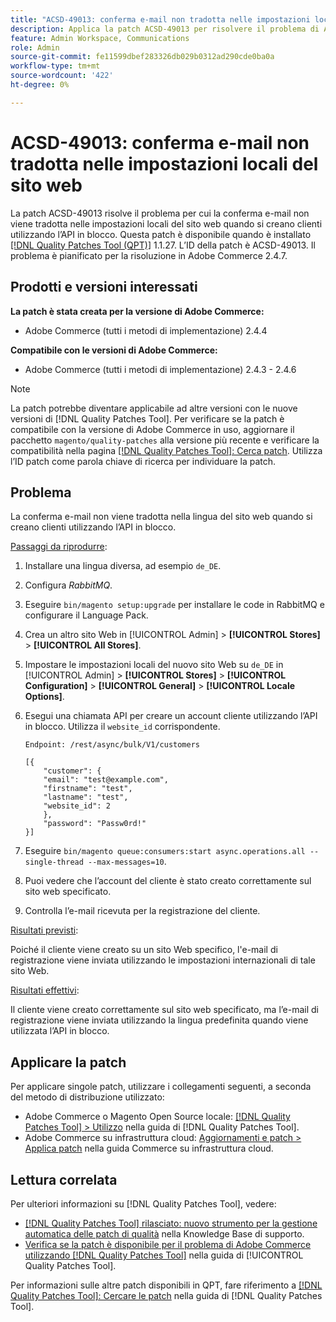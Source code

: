 ```yaml
---
title: "ACSD-49013: conferma e-mail non tradotta nelle impostazioni locali del sito web"
description: Applica la patch ACSD-49013 per risolvere il problema di Adobe Commerce per cui la conferma e-mail non viene tradotta nelle impostazioni locali del sito web durante la creazione di clienti utilizzando l’API in blocco.
feature: Admin Workspace, Communications
role: Admin
source-git-commit: fe11599dbef283326db029b0312ad290cde0ba0a
workflow-type: tm+mt
source-wordcount: '422'
ht-degree: 0%

---
```


# ACSD-49013: conferma e-mail non tradotta nelle impostazioni locali del sito web

La patch ACSD-49013 risolve il problema per cui la conferma e-mail non viene tradotta nelle impostazioni locali del sito web quando si creano clienti utilizzando l’API in blocco. Questa patch è disponibile quando è installato [[!DNL Quality Patches Tool (QPT)]](https://experienceleague.adobe.com/it/docs/commerce-knowledge-base/kb/announcements/commerce-announcements/magento-quality-patches-released-new-tool-to-self-serve-quality-patches) 1.1.27. L’ID della patch è ACSD-49013. Il problema è pianificato per la risoluzione in Adobe Commerce 2.4.7.

## Prodotti e versioni interessati

**La patch è stata creata per la versione di Adobe Commerce:**

* Adobe Commerce (tutti i metodi di implementazione) 2.4.4

**Compatibile con le versioni di Adobe Commerce:**

* Adobe Commerce (tutti i metodi di implementazione) 2.4.3 - 2.4.6

>[!NOTE]
>
>La patch potrebbe diventare applicabile ad altre versioni con le nuove versioni di [!DNL Quality Patches Tool]. Per verificare se la patch è compatibile con la versione di Adobe Commerce in uso, aggiornare il pacchetto `magento/quality-patches` alla versione più recente e verificare la compatibilità nella pagina [[!DNL Quality Patches Tool]: Cerca patch](https://experienceleague.adobe.com/tools/commerce-quality-patches/index.html?lang=it). Utilizza l’ID patch come parola chiave di ricerca per individuare la patch.

## Problema

La conferma e-mail non viene tradotta nella lingua del sito web quando si creano clienti utilizzando l’API in blocco.

<u>Passaggi da riprodurre</u>:

1. Installare una lingua diversa, ad esempio `de_DE`.
1. Configura *RabbitMQ*.
1. Eseguire `bin/magento setup:upgrade` per installare le code in RabbitMQ e configurare il Language Pack.
1. Crea un altro sito Web in [!UICONTROL Admin] > **[!UICONTROL Stores]** > **[!UICONTROL All Stores]**.
1. Impostare le impostazioni locali del nuovo sito Web su `de_DE` in [!UICONTROL Admin] > **[!UICONTROL Stores]** > **[!UICONTROL Configuration]** > **[!UICONTROL General]** > **[!UICONTROL Locale Options]**.
1. Esegui una chiamata API per creare un account cliente utilizzando l’API in blocco. Utilizza il `website_id` corrispondente.

   `Endpoint: /rest/async/bulk/V1/customers`

   ```
   [{
       "customer": {
       "email": "test@example.com",
       "firstname": "test",
       "lastname": "test",
       "website_id": 2
       },
       "password": "Passw0rd!"
   }]
   ```

1. Eseguire `bin/magento queue:consumers:start async.operations.all --single-thread --max-messages=10`.
1. Puoi vedere che l’account del cliente è stato creato correttamente sul sito web specificato.
1. Controlla l’e-mail ricevuta per la registrazione del cliente.

<u>Risultati previsti</u>:

Poiché il cliente viene creato su un sito Web specifico, l&#39;e-mail di registrazione viene inviata utilizzando le impostazioni internazionali di tale sito Web.

<u>Risultati effettivi</u>:

Il cliente viene creato correttamente sul sito web specificato, ma l’e-mail di registrazione viene inviata utilizzando la lingua predefinita quando viene utilizzata l’API in blocco.

## Applicare la patch

Per applicare singole patch, utilizzare i collegamenti seguenti, a seconda del metodo di distribuzione utilizzato:

* Adobe Commerce o Magento Open Source locale: [[!DNL Quality Patches Tool] > Utilizzo](/help/tools/quality-patches-tool/usage.md) nella guida di [!DNL Quality Patches Tool].
* Adobe Commerce su infrastruttura cloud: [Aggiornamenti e patch > Applica patch](https://experienceleague.adobe.com/docs/commerce-cloud-service/user-guide/develop/upgrade/apply-patches.html?lang=it) nella guida Commerce su infrastruttura cloud.

## Lettura correlata

Per ulteriori informazioni su [!DNL Quality Patches Tool], vedere:

* [[!DNL Quality Patches Tool] rilasciato: nuovo strumento per la gestione automatica delle patch di qualità](https://experienceleague.adobe.com/it/docs/commerce-knowledge-base/kb/announcements/commerce-announcements/magento-quality-patches-released-new-tool-to-self-serve-quality-patches) nella Knowledge Base di supporto.
* [Verifica se la patch è disponibile per il problema di Adobe Commerce utilizzando  [!DNL Quality Patches Tool]](/help/tools/quality-patches-tool/patches-available-in-qpt/check-patch-for-magento-issue-with-magento-quality-patches.md) nella guida di [!UICONTROL Quality Patches Tool].


Per informazioni sulle altre patch disponibili in QPT, fare riferimento a [[!DNL Quality Patches Tool]: Cercare le patch](https://experienceleague.adobe.com/tools/commerce-quality-patches/index.html?lang=it) nella guida di [!DNL Quality Patches Tool].
